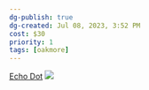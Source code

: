 ```yaml
---
dg-publish: true
dg-created: Jul 08, 2023, 3:52 PM
cost: $30
priority: 1
tags: [oakmore]
---
```


[Echo Dot](https://www.amazon.com/dp/B09B8W5FW7?ref_=cm_sw_r_apin_dp_ARX121XYDJ36WDKX9BCK)
![](https://m.media-amazon.com/images/I/71XqKlSdUCL._AC_SL1000_.jpg)